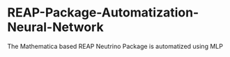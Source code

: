 # REAP-Package-Automatization-Neural-Network
The Mathematica based REAP Neutrino Package is automatized using MLP 
